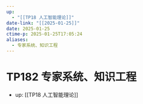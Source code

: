 ```yaml
---
up:
  - "[[TP18 人工智能理论]]"
date-link: "[[2025-01-25]]"
date: 2025-01-25
ctime-p: 2025-01-25T17:05:24
aliases:
  - 专家系统、知识工程
---
```


# TP182 专家系统、知识工程

- up: [[TP18 人工智能理论]]
